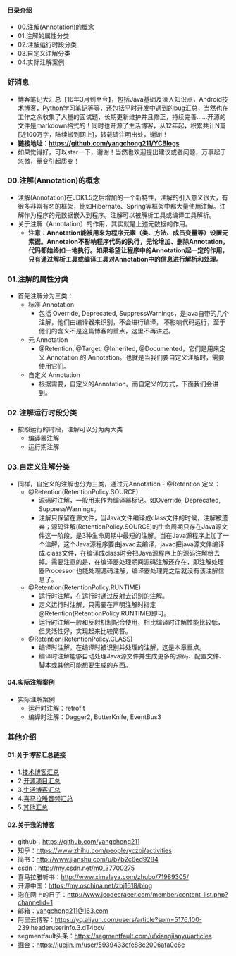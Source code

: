 #### 目录介绍
- 00.注解(Annotation)的概念
- 01.注解的属性分类
- 02.注解运行时段分类
- 03.自定义注解分类
- 04.实际注解案例






### 好消息
- 博客笔记大汇总【16年3月到至今】，包括Java基础及深入知识点，Android技术博客，Python学习笔记等等，还包括平时开发中遇到的bug汇总，当然也在工作之余收集了大量的面试题，长期更新维护并且修正，持续完善……开源的文件是markdown格式的！同时也开源了生活博客，从12年起，积累共计N篇[近100万字，陆续搬到网上]，转载请注明出处，谢谢！
- **链接地址：https://github.com/yangchong211/YCBlogs**
- 如果觉得好，可以star一下，谢谢！当然也欢迎提出建议或者问题，万事起于忽微，量变引起质变！



### 00.注解(Annotation)的概念
- 注解\(Annotation\)在JDK1.5之后增加的一个新特性，注解的引入意义很大，有很多非常有名的框架，比如Hibernate、Spring等框架中都大量使用注解。注解作为程序的元数据嵌入到程序。注解可以被解析工具或编译工具解析。
- 关于注解（Annotation）的作用，其实就是上述元数据的作用。
    - **注意：Annotation能被用来为程序元素（类、方法、成员变量等）设置元素据。Annotaion不影响程序代码的执行，无论增加、删除Annotation，代码都始终如一地执行。如果希望让程序中的Annotation起一定的作用，只有通过解析工具或编译工具对Annotation中的信息进行解析和处理。**




### 01.注解的属性分类
- 首先注解分为三类：
    - 标准 Annotation
        - 包括 Override, Deprecated, SuppressWarnings，是java自带的几个注解，他们由编译器来识别，不会进行编译， 不影响代码运行，至于他们的含义不是这篇博客的重点，这里不再讲述。
    - 元 Annotation
        - @Retention, @Target, @Inherited, @Documented，它们是用来定义 Annotation 的 Annotation。也就是当我们要自定义注解时，需要使用它们。
    - 自定义 Annotation
        - 根据需要，自定义的Annotation。而自定义的方式，下面我们会讲到。



### 02.注解运行时段分类
- 按照运行的时段，注解可以分为两大类
    - 编译器注解
    - 运行期注解




### 03.自定义注解分类
- 同样，自定义的注解也分为三类，通过元Annotation - @Retention 定义：
    - @Retention(RetentionPolicy.SOURCE)
        - 源码时注解，一般用来作为编译器标记。如Override, Deprecated, SuppressWarnings。
        - 注解只保留在源文件，当Java文件编译成class文件的时候，注解被遗弃；源码注解(RetentionPolicy.SOURCE)的生命周期只存在Java源文件这一阶段，是3种生命周期中最短的注解。当在Java源程序上加了一个注解，这个Java源程序要由javac去编译，javac把java源文件编译成.class文件，在编译成class时会把Java源程序上的源码注解给去掉。需要注意的是，在编译器处理期间源码注解还存在，即注解处理器Processor 也能处理源码注解，编译器处理完之后就没有该注解信息了。
    - @Retention(RetentionPolicy.RUNTIME)
        - 运行时注解，在运行时通过反射去识别的注解。
        - 定义运行时注解，只需要在声明注解时指定@Retention(RetentionPolicy.RUNTIME)即可。
        - 运行时注解一般和反射机制配合使用，相比编译时注解性能比较低，但灵活性好，实现起来比较简答。
    - @Retention(RetentionPolicy.CLASS)
        - 编译时注解，在编译时被识别并处理的注解，这是本章重点。
        - 编译时注解能够自动处理Java源文件并生成更多的源码、配置文件、脚本或其他可能想要生成的东西。



#### 04.实际注解案例
- 实际注解案例
    - 运行时注解：retrofit
    - 编译时注解：Dagger2, ButterKnife, EventBus3






### 其他介绍
#### 01.关于博客汇总链接
- 1.[技术博客汇总](https://www.jianshu.com/p/614cb839182c)
- 2.[开源项目汇总](https://blog.csdn.net/m0_37700275/article/details/80863574)
- 3.[生活博客汇总](https://blog.csdn.net/m0_37700275/article/details/79832978)
- 4.[喜马拉雅音频汇总](https://www.jianshu.com/p/f665de16d1eb)
- 5.[其他汇总](https://www.jianshu.com/p/53017c3fc75d)



#### 02.关于我的博客
- github：https://github.com/yangchong211
- 知乎：https://www.zhihu.com/people/yczbj/activities
- 简书：http://www.jianshu.com/u/b7b2c6ed9284
- csdn：http://my.csdn.net/m0_37700275
- 喜马拉雅听书：http://www.ximalaya.com/zhubo/71989305/
- 开源中国：https://my.oschina.net/zbj1618/blog
- 泡在网上的日子：http://www.jcodecraeer.com/member/content_list.php?channelid=1
- 邮箱：yangchong211@163.com
- 阿里云博客：https://yq.aliyun.com/users/article?spm=5176.100- 239.headeruserinfo.3.dT4bcV
- segmentfault头条：https://segmentfault.com/u/xiangjianyu/articles
- 掘金：https://juejin.im/user/5939433efe88c2006afa0c6e



